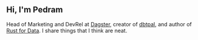 ## Hi, I'm Pedram

Head of Marketing and DevRel at [Dagster](https://dagster.io), creator of [dbtpal](https://github.com/PedramNavid/dbtpal), and author of [Rust for Data](https://github.com/PedramNavid/rust-for-data). I share things that I think are neat.
